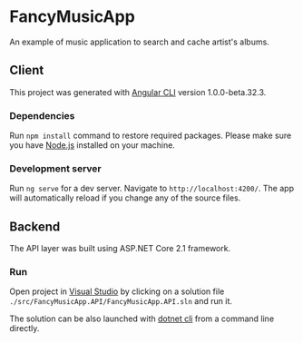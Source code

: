 # FancyMusicApp
An example of music application to search and cache artist's albums.

## Client
This project was generated with [Angular CLI](https://github.com/angular/angular-cli) version 1.0.0-beta.32.3.

### Dependencies
Run `npm install` command to restore required packages. Please make sure you have [Node.js](https://nodejs.org/en/) installed on your machine.

### Development server
Run `ng serve` for a dev server. Navigate to `http://localhost:4200/`. The app will automatically reload if you change any of the source files.


## Backend
The API layer was built using ASP.NET Core 2.1 framework. 

### Run
Open project in [Visual Studio](https://visualstudio.microsoft.com/) by clicking on a solution file `./src/FancyMusicApp.API/FancyMusicApp.API.sln` and run it. 

The solution can be also launched with [dotnet cli](https://docs.microsoft.com/en-us/dotnet/core/tools/?tabs=netcore2x) from a command line directly. 

